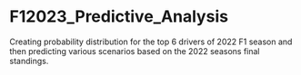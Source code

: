 # F12023_Predictive_Analysis
Creating probability distribution for the top 6 drivers of 2022 F1 season and then predicting various scenarios based on the 2022 seasons final standings.

